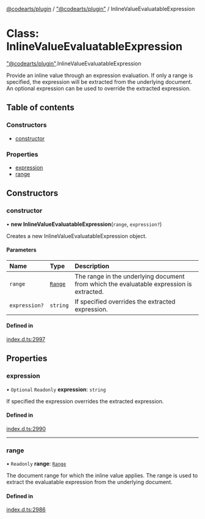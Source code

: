 [@codearts/plugin](../README.md) / ["@codearts/plugin"](../modules/_codearts_plugin_.md) / InlineValueEvaluatableExpression

# Class: InlineValueEvaluatableExpression

["@codearts/plugin"](../modules/_codearts_plugin_.md).InlineValueEvaluatableExpression

Provide an inline value through an expression evaluation.
If only a range is specified, the expression will be extracted from the underlying document.
An optional expression can be used to override the extracted expression.

## Table of contents

### Constructors

- [constructor](codearts_plugin_.InlineValueEvaluatableExpression.md#constructor)

### Properties

- [expression](codearts_plugin_.InlineValueEvaluatableExpression.md#expression)
- [range](codearts_plugin_.InlineValueEvaluatableExpression.md#range)

## Constructors

### constructor

• **new InlineValueEvaluatableExpression**(`range`, `expression?`)

Creates a new InlineValueEvaluatableExpression object.

#### Parameters

| Name | Type | Description |
| :------ | :------ | :------ |
| `range` | [`Range`](codearts_plugin_.Range.md) | The range in the underlying document from which the evaluatable expression is extracted. |
| `expression?` | `string` | If specified overrides the extracted expression. |

#### Defined in

[index.d.ts:2997](https://github.com/huaweicloud/cloudide-plugin-api/blob/5055bbd/index.d.ts#L2997)

## Properties

### expression

• `Optional` `Readonly` **expression**: `string`

If specified the expression overrides the extracted expression.

#### Defined in

[index.d.ts:2990](https://github.com/huaweicloud/cloudide-plugin-api/blob/5055bbd/index.d.ts#L2990)

___

### range

• `Readonly` **range**: [`Range`](codearts_plugin_.Range.md)

The document range for which the inline value applies.
The range is used to extract the evaluatable expression from the underlying document.

#### Defined in

[index.d.ts:2986](https://github.com/huaweicloud/cloudide-plugin-api/blob/5055bbd/index.d.ts#L2986)
